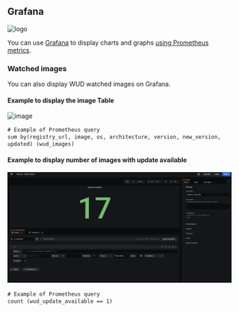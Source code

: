 ## Grafana
![logo](grafana.png)

You can use [Grafana](https://grafana.com/) to display charts and graphs [using Prometheus metrics](prometheus/).

### Watched images
You can also display WUD watched images on Grafana.

#### Example to display the image Table

![image](./grafana_table.png)

```
# Example of Prometheus query
sum by(registry_url, image, os, architecture, version, new_version, updated) (wud_images)
```

#### Example to display number of images with update available

![image](./grafana_counter.png)

```
# Example of Prometheus query
count (wud_update_available == 1)
```
